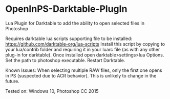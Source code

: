 # OpenInPS-Darktable-PlugIn
Lua Plugin for Darktable to add the ability to open selected files in Photoshop

Requires darktable lua scripts supporting file to be installed: https://github.com/darktable-org/lua-scripts
Install this script by copying to your lua/contrib folder and requiring it in your luarc file (as with any other plug-in for darktable). Once installed open darktable>settings>lua Options. Set the path to photoshop executable. Restart Darktable. 

Known Issues:
When selecting multiple RAW files, only the first one opens in PS (suspected due to ACR behavior). This is unlikely to change in the future.

Tested on:
Windows 10, Photoshop CC 2015
